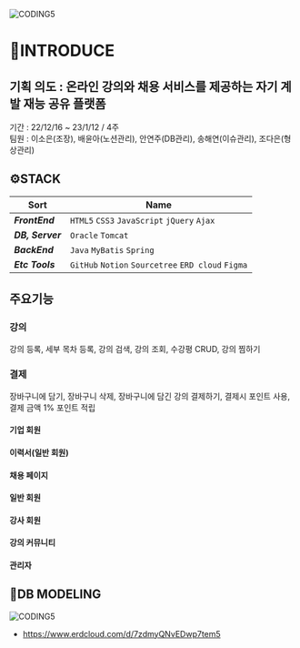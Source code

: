 ![CODING5](https://i.imgur.com/ggci7Mm.png "CODING5 Logo")

# 📢INTRODUCE
## 기획 의도 : 온라인 강의와 채용 서비스를 제공하는 자기 계발 재능 공유 플랫폼
기간 : 22/12/16 ~ 23/1/12 / 4주
<br>
팀원 : 이소은(조장), 배윤아(노션관리), 안연주(DB관리), 송해연(이슈관리), 조다은(형상관리)
<br>

## ⚙STACK

| Sort             | Name                                                                  |
| ---------------- | --------------------------------------------------------------        |
| **_FrontEnd_**   | `HTML5` `CSS3` `JavaScript` `jQuery`  `Ajax`                          |
| **_DB, Server_** | `Oracle` `Tomcat`                                                     |
| **_BackEnd_**    | `Java` `MyBatis` `Spring`                                             |
| **_Etc Tools_**  | `GitHub` `Notion` `Sourcetree` `ERD cloud` `Figma`                    |

## 주요기능

### 강의
강의 등록, 세부 목차 등록, 강의 검색, 강의 조회, 수강평 CRUD, 강의 찜하기

### 결제
장바구니에 담기, 장바구니 삭제, 장바구니에 담긴 강의 결제하기, 결제시 포인트 사용, 결제 금액 1% 포인트 적립


#### 기업 회원

#### 이력서(일반 회원)

#### 채용 페이지

#### 일반 회원

#### 강사 회원

#### 강의 커뮤니티

#### 관리자




## 🔗DB MODELING

![CODING5](https://i.imgur.com/UrrmP7J.png "DBMODELING")
- https://www.erdcloud.com/d/7zdmyQNvEDwp7tem5
